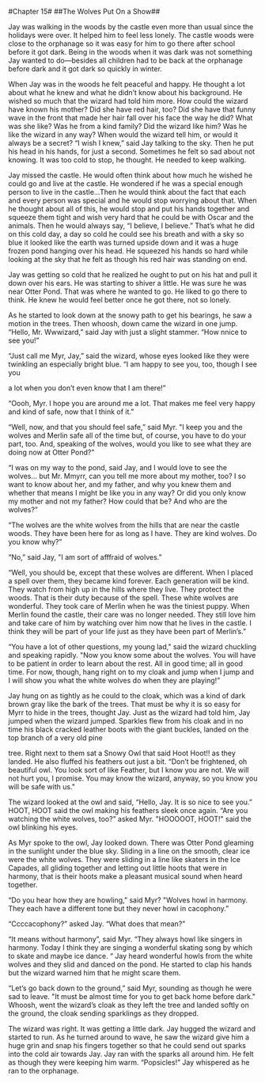 #Chapter 15#
##The Wolves Put On a Show##

Jay was walking in the woods by the castle even more than usual since the holidays were over. It helped him to feel less lonely. The castle woods were close to the orphanage so it was easy for him to go there after school before it got dark. Being in the woods when it was dark was not something Jay wanted to do—besides all children had to be back at the orphanage before dark and it got dark so quickly in winter.

When Jay was in the woods he felt peaceful and happy. He thought a lot about what he knew and what he didn’t know about his background. He wished so much that the wizard had told him more. How could the wizard have known his mother? Did she have red hair, too? Did she have that funny wave in the front that made her hair fall over his face the way he did? What was she like? Was he from a kind family? Did the wizard like him? Was he like the wizard in any way? When would the wizard tell him, or would it always be a secret? “I wish I knew,” said Jay talking to the sky. Then he put his head in his hands, for just a second. Sometimes he felt so sad about not knowing. It was too cold to stop, he thought. He needed to keep walking.

Jay missed the castle. He would often think about how much he wished he could go and live at the castle. He wondered if he was a special enough person to live in the castle…Then he would think about the fact that each and every person was special and he would stop worrying about that. When he thought about all of this, he would stop and put his hands together and squeeze them tight and wish very hard that he could be with Oscar and the animals. Then he would always say, “I believe, I believe.” That’s what he did on this cold day, a day so cold he could see his breath and with a sky so blue it looked like the earth was turned upside down and it was a huge frozen pond hanging over his head. He squeezed his hands so hard while looking at the sky that he felt as though his red hair was standing on end.

Jay was getting so cold that he realized he ought to put on his hat and pull it down over his ears. He was starting to shiver a little. He was sure he was near Otter Pond. That was where he wanted to go. He liked to go there to think. He knew he would feel better once he got there, not so lonely.

As he started to look down at the snowy path to get his bearings, he saw a motion in the trees. Then whoosh, down came the wizard in one jump. “Hello, Mr. Wwwizard,” said Jay with just a slight stammer. “How nnice to see you!”

“Just call me Myr, Jay,” said the wizard, whose eyes looked like they were twinkling an especially bright blue. “I am happy to see you, too, though I see you

a lot when you don’t even know that I am there!”

“Oooh, Myr. I hope you are around me a lot. That makes me feel very happy and kind of safe, now that I think of it.”

“Well, now, and that you should feel safe,” said Myr. "I keep you and the wolves and Merlin safe all of the time but, of course, you have to do your part, too. And, speaking of the wolves, would you like to see what they are doing now at Otter Pond?"

“I was on my way to the pond, said Jay, and I would love to see the wolves… but Mr. Mmyrr, can you tell me more about my mother, too? I so want to know about her, and my father, and why you knew them and whether that means I might be like you in any way? Or did you only know my mother and not my father? How could that be? And who are the wolves?”

“The wolves are the white wolves from the hills that are near the castle woods. They have been here for as long as I have. They are kind wolves. Do you know why?”

“No,” said Jay, "I am sort of afffraid of wolves.”

“Well, you should be, except that these wolves are different. When I placed a spell over them, they became kind forever. Each generation will be kind. They watch from high up in the hills where they live. They protect the woods. That is their duty because of the spell. These white wolves are wonderful. They took care of Merlin when he was the tiniest puppy. When Merlin found the castle, their care was no longer needed. They still love him and take care of him by watching over him now that he lives in the castle. I think they will be part of your life just as they have been part of Merlin’s.”

“You have a lot of other questions, my young lad," said the wizard chuckling and speaking rapidly. "Now you know some about the wolves. You will have to be patient in order to learn about the rest. All in good time; all in good time. For now, though, hang right on to my cloak and jump when I jump and I will show you what the white wolves do when they are playing!”

Jay hung on as tightly as he could to the cloak, which was a kind of dark brown gray like the bark of the trees. That must be why it is so easy for Myrr to hide in the trees, thought Jay. Just as the wizard had told him, Jay jumped when the wizard jumped. Sparkles flew from his cloak and in no time his black cracked leather boots with the giant buckles, landed on the top branch of a very old pine

tree. Right next to them sat a Snowy Owl that said Hoot Hoot!! as they landed. He also fluffed his feathers out just a bit. “Don’t be frightened, oh beautiful owl. You look sort of like Feather, but I know you are not. We will not hurt you, I promise. You may know the wizard, anyway, so you know you will be safe with us."

The wizard looked at the owl and said, “Hello, Jay. It is so nice to see you.” HOOT, HOOT said the owl making his feathers sleek once again. “Are you watching the white wolves, too?” asked Myr. "HOOOOOT, HOOT!" said the owl blinking his eyes.

As Myr spoke to the owl, Jay looked down. There was Otter Pond gleaming in the sunlight under the blue sky. Sliding in a line on the smooth, clear ice were the white wolves. They were sliding in a line like skaters in the Ice Capades, all gliding together and letting out little hoots that were in harmony, that is their hoots make a pleasant musical sound when heard together.

“Do you hear how they are howling,” said Myr? "Wolves howl in harmony. They each have a different tone but they never howl in cacophony.”

“Ccccacophony?” asked Jay. “What does that mean?”

“It means without harmony”, said Myr. “They always howl like singers in harmony. Today I think they are singing a wonderful skating song by which to skate and maybe ice dance. “ Jay heard wonderful howls from the white wolves and they slid and danced on the pond. He started to clap his hands but the wizard warned him that he might scare them.

“Let’s go back down to the ground,” said Myr, sounding as though he were sad to leave. "It must be almost time for you to get back home before dark." Whoosh, went the wizard’s cloak as they left the tree and landed softly on the ground, the cloak sending sparklings as they dropped.

The wizard was right. It was getting a little dark. Jay hugged the wizard and started to run. As he turned around to wave, he saw the wizard give him a huge grin and snap his fingers together so that he could send out sparks into the cold air towards Jay. Jay ran with the sparks all around him. He felt as though they were keeping him warm. “Popsicles!” Jay whispered as he ran to the orphanage.
